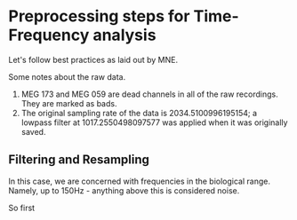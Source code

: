 # Preprocessing steps for Time-Frequency analysis

Let's follow best practices as laid out by MNE. 

Some notes about the raw data.
1. MEG 173 and MEG 059 are dead channels in all of the raw recordings. They are marked as bads.
2. The original sampling rate of the data is 2034.5100996195154; a lowpass filter at 1017.2550498097577 was applied when it was originally saved. 

## Filtering and Resampling

In this case, we are concerned with frequencies in the biological range. Namely, up to 150Hz - anything above this is considered noise. 

So first 
